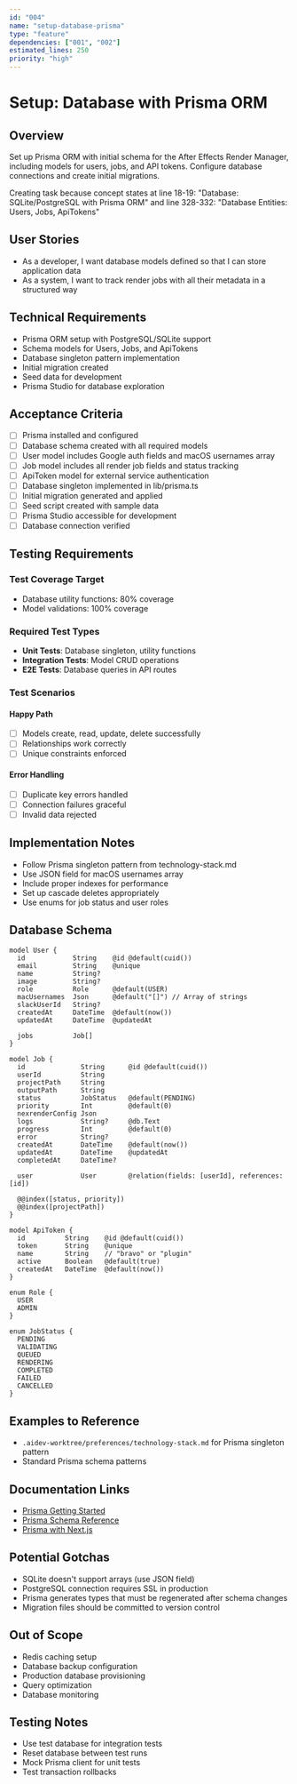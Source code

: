 ```yaml
---
id: "004"
name: "setup-database-prisma"
type: "feature"
dependencies: ["001", "002"]
estimated_lines: 250
priority: "high"
---
```


# Setup: Database with Prisma ORM

## Overview
Set up Prisma ORM with initial schema for the After Effects Render Manager, including models for users, jobs, and API tokens. Configure database connections and create initial migrations.

Creating task because concept states at line 18-19: "Database: SQLite/PostgreSQL with Prisma ORM" and line 328-332: "Database Entities: Users, Jobs, ApiTokens"

## User Stories
- As a developer, I want database models defined so that I can store application data
- As a system, I want to track render jobs with all their metadata in a structured way

## Technical Requirements
- Prisma ORM setup with PostgreSQL/SQLite support
- Schema models for Users, Jobs, and ApiTokens
- Database singleton pattern implementation
- Initial migration created
- Seed data for development
- Prisma Studio for database exploration

## Acceptance Criteria
- [ ] Prisma installed and configured
- [ ] Database schema created with all required models
- [ ] User model includes Google auth fields and macOS usernames array
- [ ] Job model includes all render job fields and status tracking
- [ ] ApiToken model for external service authentication
- [ ] Database singleton implemented in lib/prisma.ts
- [ ] Initial migration generated and applied
- [ ] Seed script created with sample data
- [ ] Prisma Studio accessible for development
- [ ] Database connection verified

## Testing Requirements

### Test Coverage Target
- Database utility functions: 80% coverage
- Model validations: 100% coverage

### Required Test Types
- **Unit Tests**: Database singleton, utility functions
- **Integration Tests**: Model CRUD operations
- **E2E Tests**: Database queries in API routes

### Test Scenarios
#### Happy Path
- [ ] Models create, read, update, delete successfully
- [ ] Relationships work correctly
- [ ] Unique constraints enforced

#### Error Handling
- [ ] Duplicate key errors handled
- [ ] Connection failures graceful
- [ ] Invalid data rejected

## Implementation Notes
- Follow Prisma singleton pattern from technology-stack.md
- Use JSON field for macOS usernames array
- Include proper indexes for performance
- Set up cascade deletes appropriately
- Use enums for job status and user roles

## Database Schema

```prisma
model User {
  id            String    @id @default(cuid())
  email         String    @unique
  name          String?
  image         String?
  role          Role      @default(USER)
  macUsernames  Json      @default("[]") // Array of strings
  slackUserId   String?
  createdAt     DateTime  @default(now())
  updatedAt     DateTime  @updatedAt
  
  jobs          Job[]
}

model Job {
  id              String      @id @default(cuid())
  userId          String
  projectPath     String
  outputPath      String
  status          JobStatus   @default(PENDING)
  priority        Int         @default(0)
  nexrenderConfig Json
  logs            String?     @db.Text
  progress        Int         @default(0)
  error           String?
  createdAt       DateTime    @default(now())
  updatedAt       DateTime    @updatedAt
  completedAt     DateTime?
  
  user            User        @relation(fields: [userId], references: [id])
  
  @@index([status, priority])
  @@index([projectPath])
}

model ApiToken {
  id          String    @id @default(cuid())
  token       String    @unique
  name        String    // "bravo" or "plugin"
  active      Boolean   @default(true)
  createdAt   DateTime  @default(now())
}

enum Role {
  USER
  ADMIN
}

enum JobStatus {
  PENDING
  VALIDATING
  QUEUED
  RENDERING
  COMPLETED
  FAILED
  CANCELLED
}
```

## Examples to Reference
- `.aidev-worktree/preferences/technology-stack.md` for Prisma singleton pattern
- Standard Prisma schema patterns

## Documentation Links
- [Prisma Getting Started](https://www.prisma.io/docs/getting-started)
- [Prisma Schema Reference](https://www.prisma.io/docs/reference/api-reference/prisma-schema-reference)
- [Prisma with Next.js](https://www.prisma.io/nextjs)

## Potential Gotchas
- SQLite doesn't support arrays (use JSON field)
- PostgreSQL connection requires SSL in production
- Prisma generates types that must be regenerated after schema changes
- Migration files should be committed to version control

## Out of Scope
- Redis caching setup
- Database backup configuration
- Production database provisioning
- Query optimization
- Database monitoring

## Testing Notes
- Use test database for integration tests
- Reset database between test runs
- Mock Prisma client for unit tests
- Test transaction rollbacks